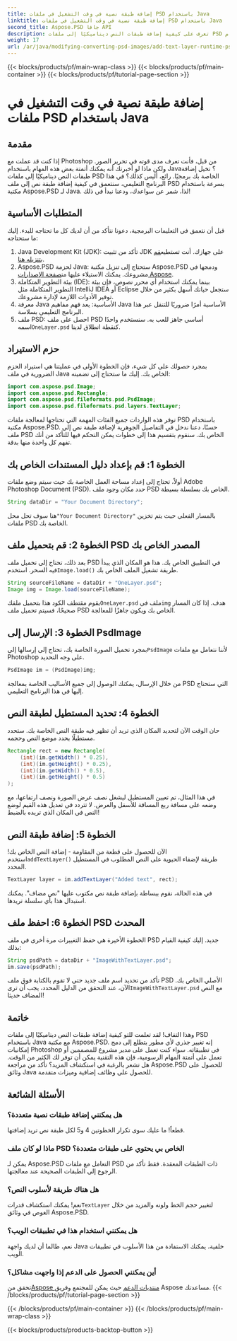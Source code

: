 ```yaml
---
title: إضافة طبقة نصية في وقت التشغيل في ملفات PSD باستخدام Java
linktitle: إضافة طبقة نصية في وقت التشغيل في ملفات PSD باستخدام Java
second_title: Aspose.PSD جافا API
description: تعرف على كيفية إضافة طبقات النص ديناميكيًا إلى ملفات PSD باستخدام Java مع Aspose.PSD. اتبع هذا البرنامج التعليمي خطوة بخطوة للتعرف على إمكانيات الأتمتة المثيرة.
weight: 17
url: /ar/java/modifying-converting-psd-images/add-text-layer-runtime-psd-files/
---
```


{{< blocks/products/pf/main-wrap-class >}}
{{< blocks/products/pf/main-container >}}
{{< blocks/products/pf/tutorial-page-section >}}

# إضافة طبقة نصية في وقت التشغيل في ملفات PSD باستخدام Java

## مقدمة
إذا كنت قد عملت مع Photoshop من قبل، فأنت تعرف مدى قوته في تحرير الصور. ولكن ماذا لو أخبرتك أنه يمكنك أتمتة بعض هذه المهام باستخدام Java؟ تخيل إضافة طبقات النص ديناميكيًا إلى ملفات PSD الخاصة بك برمجيًا. رائع، أليس كذلك؟ في هذا البرنامج التعليمي، سنتعمق في كيفية إضافة طبقة نص إلى ملف PSD بسرعة باستخدام مكتبة Aspose.PSD لـ Java. لذا، شمر عن سواعدك، ودعنا نبدأ في ذلك!
## المتطلبات الأساسية
قبل أن نتعمق في التعليمات البرمجية، دعونا نتأكد من أن لديك كل ما تحتاجه للبدء. إليك ما ستحتاجه:
1.  Java Development Kit (JDK): تأكد من تثبيت JDK على جهازك. أنت تستطيع[قم بتنزيله هنا](https://www.oracle.com/java/technologies/javase-jdk11-downloads.html).
2.  Aspose.PSD لحزمة Java: ستحتاج إلى تنزيل مكتبة Aspose.PSD ودمجها في مشروعك. يمكنك الاستيلاء عليها من[صفحة الإصدارات Aspose](https://releases.aspose.com/psd/java/).
3. بيئة التطوير المتكاملة (IDE): بينما يمكنك استخدام أي محرر نصوص، فإن بيئة التطوير المتكاملة مثل IntelliJ IDEA أو Eclipse ستجعل حياتك أسهل بكثير من خلال توفير الأدوات اللازمة لإدارة مشروعك.
4. معرفة Java الأساسية: يعد فهم مفاهيم Java الأساسية أمرًا ضروريًا للتنقل عبر هذا البرنامج التعليمي بسلاسة.
5.  ملف PSD: احصل على ملف PSD أساسي جاهز للعب به. سنستخدم واحدًا اسمه`OneLayer.psd` كنقطة انطلاق لدينا.
## حزم الاستيراد
بمجرد حصولك على كل شيء، فإن الخطوة الأولى في عمليتنا هي استيراد الحزم الضرورية في ملف Java الخاص بك. إليك ما ستحتاج إلى تضمينه:
```java
import com.aspose.psd.Image;
import com.aspose.psd.Rectangle;
import com.aspose.psd.fileformats.psd.PsdImage;
import com.aspose.psd.fileformats.psd.layers.TextLayer;
```
توفر هذه الواردات جميع الفئات المهمة التي تحتاجها لمعالجة ملفات PSD باستخدام مكتبة Aspose.PSD.
حسنًا، دعنا ندخل في التفاصيل الجوهرية لإضافة طبقة نص إلى ملف PSD الخاص بك. سنقوم بتقسيم هذا إلى خطوات يمكن التحكم فيها للتأكد من أنك تفهم كل واحدة منها بدقة.
## الخطوة 1: قم بإعداد دليل المستندات الخاص بك
أولاً، تحتاج إلى إعداد مساحة العمل الخاصة بك حيث سيتم وضع ملفات Adobe Photoshop Document (PSD). حدد مكان وجود ملف PSD الخاص بك بسلسلة بسيطة.
```java
String dataDir = "Your Document Directory"; 
```
 هنا سوف تحل محل`"Your Document Directory"` بالمسار الفعلي حيث يتم تخزين ملفات PSD الخاصة بك.
## الخطوة 2: قم بتحميل ملف PSD المصدر الخاص بك
بعد ذلك، تحتاج إلى تحميل ملف PSD في التطبيق الخاص بك. هذا هو المكان الذي يبدأ فيه السحر. استخدم`Image.load()` طريقة تشغيل الملف الخاص بك.
```java
String sourceFileName = dataDir + "OneLayer.psd"; 
Image img = Image.load(sourceFileName);
```
 يقوم مقتطف الكود هذا بتحميل ملفك`OneLayer.psd` ملف في`img` هدف. إذا كان المسار صحيحًا، فسيتم تحميل ملف PSD الخاص بك ويكون جاهزًا للمعالجة.
## الخطوة 3: الإرسال إلى PsdImage
 بمجرد تحميل الصورة الخاصة بك، تحتاج إلى إرسالها إلى`PsdImage` لأننا نتعامل مع ملفات Photoshop على وجه التحديد.
```java
PsdImage im = (PsdImage)img;
```
من خلال الإرسال، يمكنك الوصول إلى جميع الأساليب الخاصة بمعالجة PSD التي ستحتاج إليها في هذا البرنامج التعليمي.
## الخطوة 4: تحديد المستطيل لطبقة النص
حان الوقت الآن لتحديد المكان الذي تريد أن تظهر فيه طبقة النص الخاصة بك. ستحدد مستطيلًا يحدد موضع النص وحجمه.
```java
Rectangle rect = new Rectangle(
    (int)(im.getWidth() * 0.25),
    (int)(im.getHeight() * 0.25),
    (int)(im.getWidth() * 0.5),
    (int)(im.getHeight() * 0.5)
);
```
في هذا المثال، تم تعيين المستطيل ليشغل نصف عرض الصورة ونصف ارتفاعها، مع وضعه على مسافة ربع المسافة للأسفل والعرض. لا تتردد في تعديل هذه القيم لوضع النص في المكان الذي تريده بالضبط!
## الخطوة 5: إضافة طبقة النص
 الآن للحصول على قطعة من المقاومة - إضافة النص الخاص بك! استخدم`addTextLayer()` طريقة لإضفاء الحيوية على النص المطلوب في المستطيل المحدد.
```java
TextLayer layer = im.addTextLayer("Added text", rect);
```
في هذه الحالة، نقوم ببساطة بإضافة طبقة نص مكتوب عليها "نص مضاف". يمكنك استبدال هذا بأي سلسلة تريدها.
## الخطوة 6: احفظ ملف PSD المحدث
الخطوة الأخيرة هي حفظ التغييرات مرة أخرى في ملف PSD جديد. إليك كيفية القيام بذلك:
```java
String psdPath = dataDir + "ImageWithTextLayer.psd";
im.save(psdPath);
```
 تأكد من تحديد اسم ملف جديد حتى لا تقوم بالكتابة فوق ملف PSD الأصلي الخاص بك. الآن، عند التحقق من الدليل المحدد، يجب أن ترى`ImageWithTextLayer.psd` مع النص المضاف حديثا!
## خاتمة
وهذا التفاف! لقد تعلمت للتو كيفية إضافة طبقات النص ديناميكيًا إلى ملفات PSD باستخدام Java مع مكتبة Aspose.PSD. إنه تغيير جذري لأي مطور يتطلع إلى دمج إمكانيات Photoshop في تطبيقاته. سواء كنت تعمل على مدير مشروع للمصممين أو تعمل على أتمتة المهام الرسومية، فإن هذه التقنية يمكن أن توفر لك الكثير من الوقت.
هل تشعر بالرغبة في استكشاف المزيد؟ تأكد من مراجعة Aspose.PSD للحصول على وثائق Java للحصول على وظائف إضافية وميزات متقدمة.
## الأسئلة الشائعة
### هل يمكنني إضافة طبقات نصية متعددة؟
قطعاً! ما عليك سوى تكرار الخطوتين 4 و5 لكل طبقة نص تريد إضافتها.
### ماذا لو كان ملف PSD الخاص بي يحتوي على طبقات متعددة؟
يمكن لـ Aspose.PSD التعامل مع ملفات PSD ذات الطبقات المعقدة. فقط تأكد من الرجوع إلى الطبقات الصحيحة عند معالجتها.
### هل هناك طريقة لأسلوب النص؟
 نعم! يمكنك استكشاف قدرات`TextLayer` لتغيير حجم الخط ولونه والمزيد من خلال الغوص في وثائق Aspose.PSD.
### هل يمكنني استخدام هذا في تطبيقات الويب؟
نعم، طالما أن لديك واجهة Java خلفية، يمكنك الاستفادة من هذا الأسلوب في تطبيقات الويب.
### أين يمكنني الحصول على الدعم إذا واجهت مشاكل؟
 تحقق من[Aspose منتديات الدعم](https://forum.aspose.com/c/psd/34) حيث يمكن للمجتمع وفريق Aspose مساعدتك.
{{< /blocks/products/pf/tutorial-page-section >}}

{{< /blocks/products/pf/main-container >}}
{{< /blocks/products/pf/main-wrap-class >}}

{{< blocks/products/products-backtop-button >}}
